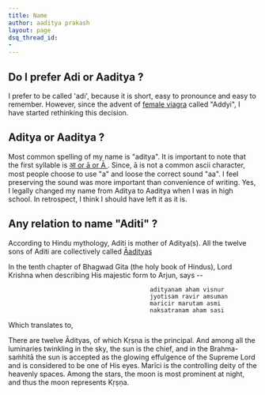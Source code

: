 ```yaml
---
title: Name
author: aaditya prakash
layout: page
dsq_thread_id:
- 
---
```


## Do I prefer Adi or Aaditya ?

 I prefer to be called 'adi', because it is short, easy to pronounce and easy to remember. However, since the advent of [female viagra](http://www.drugs.com/history/addyi.html) called "Addyi", I have started rethinking this decision.

## Aditya or Aaditya ?

 Most common spelling of my name is "aditya". It is important to note that the first syllable is [ आ  or ā or Ā ](https://en.wikipedia.org/wiki/International_Alphabet_of_Sanskrit_Transliteration). Since, ā is not a common ascii character, most people choose to use "a" and loose the correct sound "aa". I feel preserving the sound was more important than convenience of writing. Yes, I legally changed my name from Aditya to Aaditya when I was in high school. In retrospect, I think I should have left it as it is. 

## Any relation to name "Aditi" ?

 According to Hindu mythology, Aditi is mother of Aditya(s). All the twelve sons of Aditi are collectively called [Āadityas](https://en.wikipedia.org/wiki/%C4%80dityas)

 In the tenth chapter of Bhagwad Gita (the holy book of Hindus), Lord Krishna when describing His majestic form to Arjun, says --

                                            adityanam aham visnur
                                            jyotisam ravir amsuman
                                            maricir marutam asmi
                                            naksatranam aham sasi

 Which translates to, 

 There are twelve Ādityas, of which Kṛṣṇa is the principal. And among all the luminaries twinkling in the sky, the sun is the chief, and in the Brahma-saṁhitā the sun is accepted as the glowing effulgence of the Supreme Lord and is considered to be one of His eyes. Marīci is the controlling deity of the heavenly spaces. Among the stars, the moon is most prominent at night, and thus the moon represents Kṛṣṇa.
 
 
